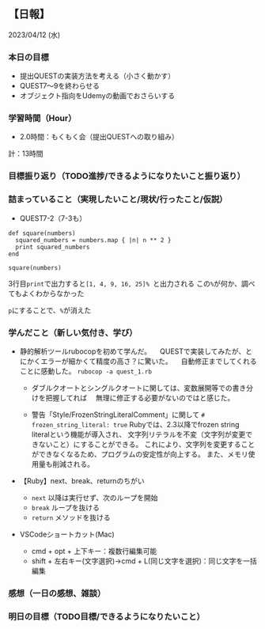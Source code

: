 ## 【日報】
2023/04/12 (水)

### 本日の目標
- 提出QUESTの実装方法を考える（小さく動かす）
- QUEST7〜9を終わらせる
- オブジェクト指向をUdemyの動画でおさらいする

### 学習時間（Hour）
- 2.0時間：もくもく会（提出QUESTへの取り組み）

計：13時間

### 目標振り返り（TODO進捗/できるようになりたいこと振り返り）


### 詰まっていること（実現したいこと/現状/行ったこと/仮説）
- QUEST7-2（7-3も）
```
def square(numbers)
  squared_numbers = numbers.map { |n| n ** 2 }
  print squared_numbers
end

square(numbers)
```
3行目`print`で出力すると`[1, 4, 9, 16, 25]% `と出力される
この`%`が何か、調べてもよくわからなかった

`p`にすることで、`%`が消えた

### 学んだこと（新しい気付き、学び）
- 静的解析ツールrubocopを初めて学んだ。
　QUESTで実装してみたが、とにかくエラーが細かくて精度の高さ？に驚いた。
　自動修正までしてくれることに感動した。
`rubocop -a quest_1.rb`

  - ダブルクオートとシングルクオートに関しては、変数展開等での書き分けを把握してれば
　無理に修正する必要がないのではと感じた。

  - 警告「Style/FrozenStringLiteralComment」に関して
`# frozen_string_literal: true`
Rubyでは、2.3以降でfrozen string literalという機能が導入され、
文字列リテラルを不変（文字列が変更できないこと）にすることができる。
これにより、文字列を変更することができなくなるため、プログラムの安定性が向上する。
また、メモリ使用量も削減される。

- 【Ruby】next、break、returnのちがい
  - `next` 以降は実行せず、次のループを開始
  - `break` ループを抜ける
  - `return` メソッドを抜ける

- VSCodeショートカット(Mac)
  - cmd + opt + 上下キー：複数行編集可能
  - shift + 左右キー(文字選択)→cmd + L(同じ文字を選択)：同じ文字を一括編集

### 感想（一日の感想、雑談）


### 明日の目標（TODO目標/できるようになりたいこと）


